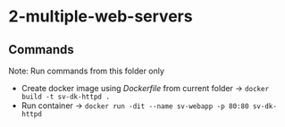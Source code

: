 # 2-multiple-web-servers

## Commands 
Note: Run commands from this folder only
  - Create docker image using *Dockerfile* from current folder -> `docker build -t sv-dk-httpd .`
  - Run container -> `docker run -dit --name sv-webapp -p 80:80 sv-dk-httpd`
